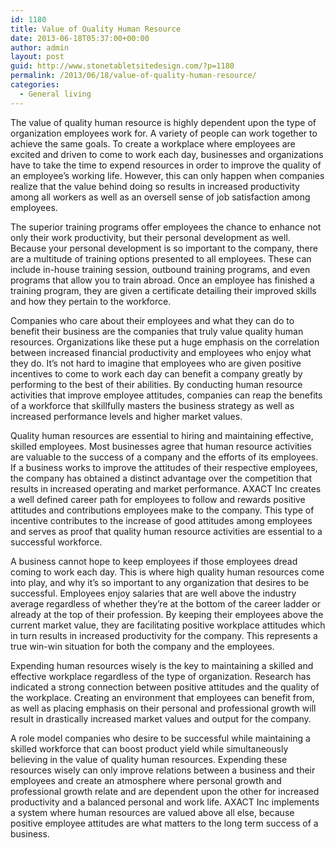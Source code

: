 ```yaml
---
id: 1180
title: Value of Quality Human Resource
date: 2013-06-18T05:37:00+00:00
author: admin
layout: post
guid: http://www.stonetabletsitedesign.com/?p=1180
permalink: /2013/06/18/value-of-quality-human-resource/
categories:
  - General living
---
```

The value of quality human resource is highly dependent upon the type of organization employees work for. A variety of people can work together to achieve the same goals. To create a workplace where employees are excited and driven to come to work each day, businesses and organizations have to take the time to expend resources in order to improve the quality of an employee’s working life. However, this can only happen when companies realize that the value behind doing so results in increased productivity among all workers as well as an oversell sense of job satisfaction among employees.

The superior training programs offer employees the chance to enhance not only their work productivity, but their personal development as well. Because your personal development is so important to the company, there are a multitude of training options presented to all employees. These can include in-house training session, outbound training programs, and even programs that allow you to train abroad. Once an employee has finished a training program, they are given a certificate detailing their improved skills and how they pertain to the workforce.

Companies who care about their employees and what they can do to benefit their business are the companies that truly value quality human resources. Organizations like these put a huge emphasis on the correlation between increased financial productivity and employees who enjoy what they do. It’s not hard to imagine that employees who are given positive incentives to come to work each day can benefit a company greatly by performing to the best of their abilities. By conducting human resource activities that improve employee attitudes, companies can reap the benefits of a workforce that skillfully masters the business strategy as well as increased performance levels and higher market values.

Quality human resources are essential to hiring and maintaining effective, skilled employees. Most businesses agree that human resource activities are valuable to the success of a company and the efforts of its employees. If a business works to improve the attitudes of their respective employees, the company has obtained a distinct advantage over the competition that results in increased operating and market performance. AXACT Inc creates a well defined career path for employees to follow and rewards positive attitudes and contributions employees make to the company. This type of incentive contributes to the increase of good attitudes among employees and serves as proof that quality human resource activities are essential to a successful workforce.

A business cannot hope to keep employees if those employees dread coming to work each day. This is where high quality human resources come into play, and why it’s so important to any organization that desires to be successful. Employees enjoy salaries that are well above the industry average regardless of whether they’re at the bottom of the career ladder or already at the top of their profession. By keeping their employees above the current market value, they are facilitating positive workplace attitudes which in turn results in increased productivity for the company. This represents a true win-win situation for both the company and the employees.

Expending human resources wisely is the key to maintaining a skilled and effective workplace regardless of the type of organization. Research has indicated a strong connection between positive attitudes and the quality of the workplace. Creating an environment that employees can benefit from, as well as placing emphasis on their personal and professional growth will result in drastically increased market values and output for the company.

A role model companies who desire to be successful while maintaining a skilled workforce that can boost product yield while simultaneously believing in the value of quality human resources. Expending these resources wisely can only improve relations between a business and their employees and create an atmosphere where personal growth and professional growth relate and are dependent upon the other for increased productivity and a balanced personal and work life. AXACT Inc implements a system where human resources are valued above all else, because positive employee attitudes are what matters to the long term success of a business.